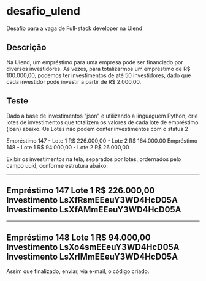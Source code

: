 # desafio_ulend
Desafio para a vaga de Full-stack developer na Ulend


## Descrição
Na Ulend, um empréstimo para uma empresa pode ser financiado por diversos investidores.
As vezes, para totalizarmos um empréstimo de R$ 100.000,00, podemos ter investimentos de até 
50 investidores, dado que cada investidor pode investir a partir de R$ 2.000,00. 

## Teste
Dado a base de investimentos "json" e utilizando a linguaguem Python, crie lotes de investimentos que totalizem os valores 
de cada lote de empréstimo (loan) abaixo. Os Lotes não podem conter investimentos com o status 2

Empréstimo 147
    - Lote 1 R$ 226.000,00
    - Lote 2 R$ 164.000.00
Empréstimo 148
    - Lote 1 R$ 94.000,00
    - Lote 2 R$ 26.000,00

Exibir os investimentos na tela, separados por lotes, ordernados pelo campo uuid, conforme estrutura
abaixo:

--- 
Empréstimo 147
Lote 1 R$ 226.000,00
Investimento LsXfRsmEEeuY3WD4HcD05A
Investimento LsXfAMmEEeuY3WD4HcD05A
---
--- 
Empréstimo 148
Lote 1 R$ 94.000,00
Investimento LsXo4smEEeuY3WD4HcD05A
Investimento LsXrlMmEEeuY3WD4HcD05A
---

Assim que finalizado, enviar, via e-mail, o código criado.